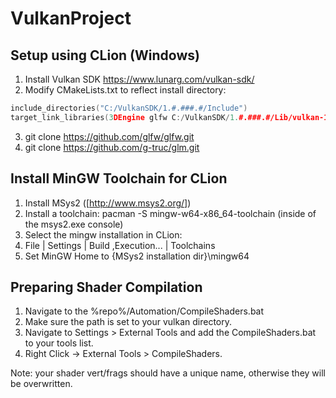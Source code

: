 # VulkanProject

## Setup using CLion (Windows)


1. Install Vulkan SDK https://www.lunarg.com/vulkan-sdk/
2. Modify CMakeLists.txt to reflect install directory:

```cpp 
include_directories("C:/VulkanSDK/1.#.###.#/Include")
target_link_libraries(3DEngine glfw C:/VulkanSDK/1.#.###.#/Lib/vulkan-1.lib glm)
```


3. git clone https://github.com/glfw/glfw.git
4. git clone https://github.com/g-truc/glm.git

## Install MinGW Toolchain for CLion

1. Install MSys2 ([http://www.msys2.org/])
2. Install a toolchain: pacman -S mingw-w64-x86_64-toolchain (inside of the msys2.exe console)
3. Select the mingw installation in CLion:
4. File | Settings | Build ,Execution... | Toolchains
5. Set MinGW Home to {MSys2 installation dir}\mingw64

## Preparing Shader Compilation
1. Navigate to the %repo%/Automation/CompileShaders.bat
2. Make sure the path is set to your vulkan directory. 
3. Navigate to Settings > External Tools and add the CompileShaders.bat to your tools list.
4. Right Click -> External Tools > CompileShaders.

Note: your shader vert/frags should have a unique name, otherwise they will be overwritten.
